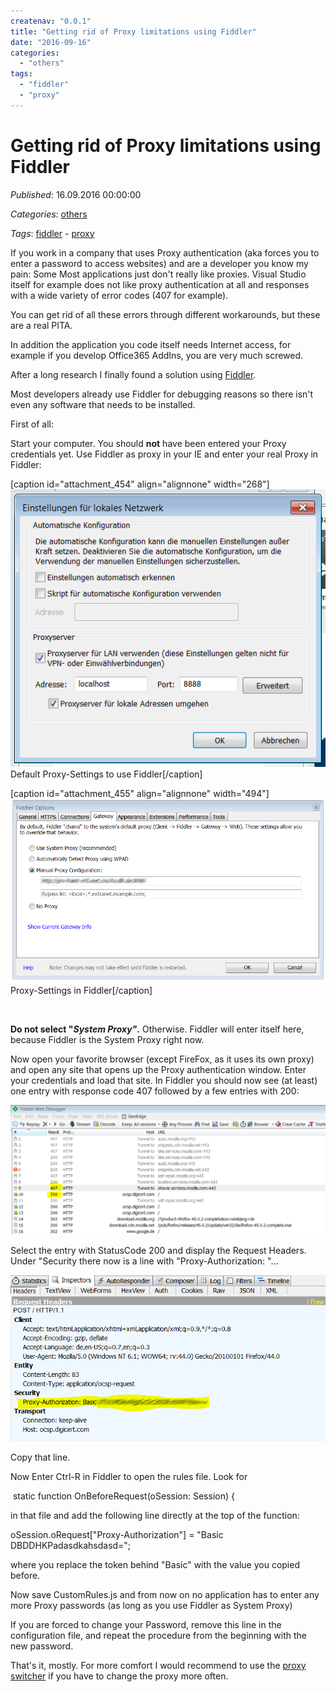 ```yaml
---
createnav: "0.0.1"
title: "Getting rid of Proxy limitations using Fiddler"
date: "2016-09-16"
categories: 
  - "others"
tags: 
  - "fiddler"
  - "proxy"
---
```

# Getting rid of Proxy limitations using Fiddler
_Published:_ 16.09.2016 00:00:00

_Categories_: [others](/dotnetwork/en/categories#others)

_Tags_: [fiddler](/dotnetwork/en/tags#fiddler) - [proxy](/dotnetwork/en/tags#proxy)


If you work in a company that uses Proxy authentication (aka forces you to enter a password to access websites) and are a developer you know my pain: Some Most applications just don't really like proxies. Visual Studio itself for example does not like proxy authentication at all and responses with a wide variety of error codes (407 for example).

You can get rid of all these errors through different workarounds, but these are a real PITA.

In addition the application you code itself needs Internet access, for example if you develop Office365 AddIns, you are very much screwed.

After a long research I finally found a solution using [Fiddler](http://www.telerik.com/fiddler).

Most developers already use Fiddler for debugging reasons so there isn't even any software that needs to be installed.

First of all:

Start your computer. You should **not** have been entered your Proxy credentials yet. Use Fiddler as proxy in your IE and enter your real Proxy in Fiddler:

\[caption id="attachment\_454" align="alignnone" width="268"\][![proxyie](images/proxyIE.png)](http://dotnet.work/wp-content/uploads/2016/09/proxyIE.png) Default Proxy-Settings to use Fiddler\[/caption\]

\[caption id="attachment\_455" align="alignnone" width="494"\][![fiddlerproxy](images/fiddlerproxy.png)](http://dotnet.work/wp-content/uploads/2016/09/fiddlerproxy.png) Proxy-Settings in Fiddler\[/caption\]

 

**Do not select "_System Proxy"_.** Otherwise. Fiddler will enter itself here, because Fiddler is the System Proxy right now.

Now open your favorite browser (except FireFox, as it uses its own proxy) and open any site that opens up the Proxy authentication window. Enter your credentials and load that site. In Fiddler you should now see (at least) one entry with response code 407 followed by a few entries with 200:

[![fiddler1](images/fiddler1.png)](http://dotnet.work/wp-content/uploads/2016/09/fiddler1.png)

Select the entry with StatusCode 200 and display the Request Headers. Under "Security there now is a line with "Proxy-Authorization: "...

[![fiddler2](images/fiddler2.png)](http://dotnet.work/wp-content/uploads/2016/09/fiddler2.png)

Copy that line.

Now Enter Ctrl-R in Fiddler to open the rules file. Look for

 static function OnBeforeRequest(oSession: Session) {

in that file and add the following line directly at the top of the function:

oSession.oRequest\["Proxy-Authorization"\] = "Basic DBDDHKPadasdkahsdasd=";

where you replace the token behind "Basic" with the value you copied before.

Now save CustomRules.js and from now on no application has to enter any more Proxy passwords (as long as you use Fiddler as System Proxy)

If you are forced to change your Password, remove this line in the configuration file, and repeat the procedure from the beginning with the new password.

That's it, mostly. For more comfort I would recommend to use the [proxy switcher](http://proxyswitcher.net/) if you have to change the proxy more often.
